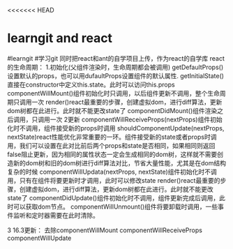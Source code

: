 <<<<<<< HEAD
# learngit and react
>>>>>>>
#learngit
#学习git 同时把react和ant的自学项目上传，作为react的自学库
react的生命周期：
  1.初始化(父组件渲染时，生命周期都会被调用)
    getDefaultProps()设置默认的props，也可以用dufaultProps设置组件的默认属性.
    getInitialState()直接在constructor中定义this.state。此时可以访问this.props
    componentWillMount()组件初始化时只调用，以后组件更新不调用，整个生命周期只调用一次
    render()react最重要的步骤，创建虚拟dom，进行diff算法，更新dom树都在此进行。此时就不能更改state了
    componentDidMount()组件渲染之后调用，只调用一次
  2更新
    componentWillReceiveProps(nextProps)组件初始化时不调用，组件接受新的props时调用
    shouldComponentUpdate(nextProps, nextState)react性能优化非常重要的一环。组件接受新的state或者props时调用，我们可以设置在此对比前后两个props和state是否相同，如果相同则返回false阻止更新，因为相同的属性状态一定会生成相同的dom树，这样就不需要创造新的dom树和旧的dom树进行diff算法对比，节省大量性能，尤其是在dom结构复杂的时候
    componentWillUpdata(nextProps, nextState)组件初始化时不调用，只有在组件将要更新时才调用，此时可以修改state
    render()react最重要的步骤，创建虚拟dom，进行diff算法，更新dom树都在此进行。此时就不能更改state了
    componentDidUpdate()组件初始化时不调用，组件更新完成后调用，此时可以获取dom节点。
    componentWillUnmount()组件将要卸载时调用，一些事件监听和定时器需要在此时清除。

3 16.3更新：
去除componentWillMount
    componentWillReceiveProps
   componentWillUpdate


